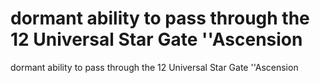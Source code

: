 # dormant ability to pass through the 12 Universal Star Gate ''Ascension

dormant ability to pass through the 12 Universal Star Gate ''Ascension